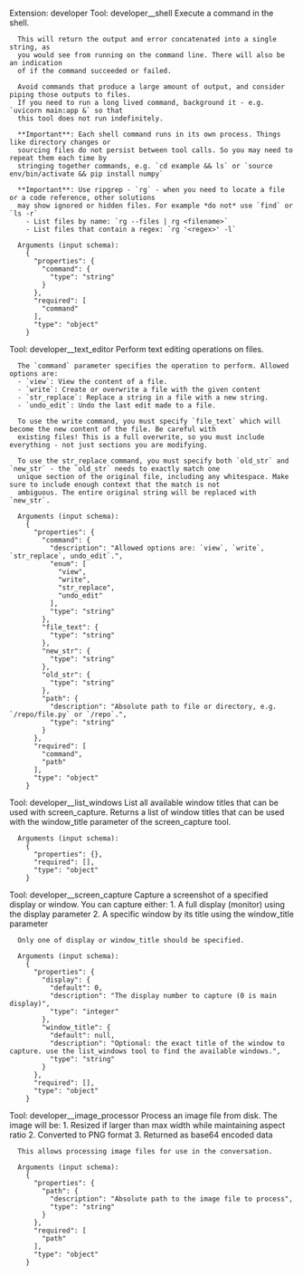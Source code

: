 Extension: developer
  Tool: developer__shell
      Execute a command in the shell.
      
      This will return the output and error concatenated into a single string, as
      you would see from running on the command line. There will also be an indication
      of if the command succeeded or failed.
      
      Avoid commands that produce a large amount of output, and consider piping those outputs to files.
      If you need to run a long lived command, background it - e.g. `uvicorn main:app &` so that
      this tool does not run indefinitely.
      
      **Important**: Each shell command runs in its own process. Things like directory changes or
      sourcing files do not persist between tool calls. So you may need to repeat them each time by
      stringing together commands, e.g. `cd example && ls` or `source env/bin/activate && pip install numpy`
      
      **Important**: Use ripgrep - `rg` - when you need to locate a file or a code reference, other solutions
      may show ignored or hidden files. For example *do not* use `find` or `ls -r`
        - List files by name: `rg --files | rg <filename>`
        - List files that contain a regex: `rg '<regex>' -l`

      Arguments (input schema):
        {
          "properties": {
            "command": {
              "type": "string"
            }
          },
          "required": [
            "command"
          ],
          "type": "object"
        }

  Tool: developer__text_editor
      Perform text editing operations on files.
      
      The `command` parameter specifies the operation to perform. Allowed options are:
      - `view`: View the content of a file.
      - `write`: Create or overwrite a file with the given content
      - `str_replace`: Replace a string in a file with a new string.
      - `undo_edit`: Undo the last edit made to a file.
      
      To use the write command, you must specify `file_text` which will become the new content of the file. Be careful with
      existing files! This is a full overwrite, so you must include everything - not just sections you are modifying.
      
      To use the str_replace command, you must specify both `old_str` and `new_str` - the `old_str` needs to exactly match one
      unique section of the original file, including any whitespace. Make sure to include enough context that the match is not
      ambiguous. The entire original string will be replaced with `new_str`.

      Arguments (input schema):
        {
          "properties": {
            "command": {
              "description": "Allowed options are: `view`, `write`, `str_replace`, undo_edit`.",
              "enum": [
                "view",
                "write",
                "str_replace",
                "undo_edit"
              ],
              "type": "string"
            },
            "file_text": {
              "type": "string"
            },
            "new_str": {
              "type": "string"
            },
            "old_str": {
              "type": "string"
            },
            "path": {
              "description": "Absolute path to file or directory, e.g. `/repo/file.py` or `/repo`.",
              "type": "string"
            }
          },
          "required": [
            "command",
            "path"
          ],
          "type": "object"
        }

  Tool: developer__list_windows
      List all available window titles that can be used with screen_capture.
      Returns a list of window titles that can be used with the window_title parameter
      of the screen_capture tool.

      Arguments (input schema):
        {
          "properties": {},
          "required": [],
          "type": "object"
        }

  Tool: developer__screen_capture
      Capture a screenshot of a specified display or window.
      You can capture either:
      1. A full display (monitor) using the display parameter
      2. A specific window by its title using the window_title parameter
      
      Only one of display or window_title should be specified.

      Arguments (input schema):
        {
          "properties": {
            "display": {
              "default": 0,
              "description": "The display number to capture (0 is main display)",
              "type": "integer"
            },
            "window_title": {
              "default": null,
              "description": "Optional: the exact title of the window to capture. use the list_windows tool to find the available windows.",
              "type": "string"
            }
          },
          "required": [],
          "type": "object"
        }

  Tool: developer__image_processor
      Process an image file from disk. The image will be:
      1. Resized if larger than max width while maintaining aspect ratio
      2. Converted to PNG format
      3. Returned as base64 encoded data
      
      This allows processing image files for use in the conversation.

      Arguments (input schema):
        {
          "properties": {
            "path": {
              "description": "Absolute path to the image file to process",
              "type": "string"
            }
          },
          "required": [
            "path"
          ],
          "type": "object"
        }